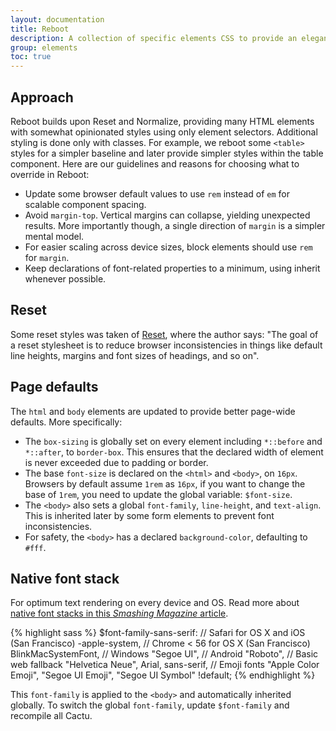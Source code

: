 ```yaml
---
layout: documentation
title: Reboot
description: A collection of specific elements CSS to provide an elegant, consistent, and simple baseline to build upon.
group: elements
toc: true
---
```



## Approach

Reboot builds upon Reset and Normalize, providing many HTML elements with somewhat opinionated styles using only element selectors. Additional styling is done only with classes. For example, we reboot some `<table>` styles for a simpler baseline and later provide simpler styles within the table component.
Here are our guidelines and reasons for choosing what to override in Reboot:
* Update some browser default values to use `rem` instead of `em` for scalable component spacing.
* Avoid `margin-top`. Vertical margins can collapse, yielding unexpected results. More importantly though, a single direction of `margin` is a simpler mental model.
* For easier scaling across device sizes, block elements should use `rem` for `margin`.
* Keep declarations of font-related properties to a minimum, using inherit whenever possible.

## Reset

Some reset styles was taken of <a href="https://meyerweb.com/eric/tools/css/reset/" target="_blank">Reset</a>, where the author says: "The goal of a reset stylesheet is to reduce browser inconsistencies in things like default line heights, margins and font sizes of headings, and so on".

## Page defaults

The `html` and `body` elements are updated to provide better page-wide defaults. More specifically:

* The `box-sizing` is globally set on every element including `*::before` and `*::after`, to `border-box`.
This ensures that the declared width of element is never exceeded due to padding or border.
* The base `font-size` is declared on the `<html>` and `<body>`, on `16px`. Browsers by default assume `1rem` as `16px`, if you want to change the base of `1rem`, you need to update the global variable: `$font-size`.
* The `<body>` also sets a global `font-family`, `line-height`, and `text-align`. This is inherited later by some form elements to prevent font inconsistencies.
* For safety, the `<body>` has a declared `background-color`, defaulting to `#fff`.


## Native font stack

For optimum text rendering on every device and OS. Read more about <a href="https://www.smashingmagazine.com/2015/11/using-system-ui-fonts-practical-guide/" target="_blank">native font stacks in this <em>Smashing Magazine</em> article</a>.

{% highlight sass %}
$font-family-sans-serif:
  // Safari for OS X and iOS (San Francisco)
  -apple-system,
  // Chrome < 56 for OS X (San Francisco)
  BlinkMacSystemFont,
  // Windows
  "Segoe UI",
  // Android
  "Roboto",
  // Basic web fallback
  "Helvetica Neue", Arial, sans-serif,
  // Emoji fonts
  "Apple Color Emoji", "Segoe UI Emoji", "Segoe UI Symbol" !default;
{% endhighlight %}

This `font-family` is applied to the `<body>` and automatically inherited globally. To switch the global `font-family`, update `$font-family` and recompile all Cactu.